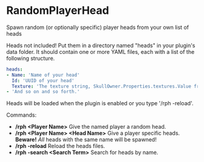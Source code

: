 # RandomPlayerHead
Spawn random (or optionally specific) player heads from your own list of heads

Heads not included! Put them in a directory named "heads" in your plugin's data folder. It should contain one or more YAML files, each with a list of the following structure.

```yaml
heads:
- Name: 'Name of your head'
  Id: 'UUID of your head'
  Texture: 'The texture string, SkullOwner.Properties.textures.Value from the original data tag'
- 'And so on and so forth.'
```

Heads will be loaded when the plugin is enabled or you type '/rph -reload'.

Commands:
- __/rph &lt;Player Name&gt;__ Give the named player a random head.
- __/rph &lt;Player Name&gt; &lt;Head Name&gt;__ Give a player specific heads. __Beware!__ *All* heads with the same name will be spawned!
- __/rph -reload__ Reload the heads files.
- __/rph -search &lt;Search Term&gt;__ Search for heads by name.
